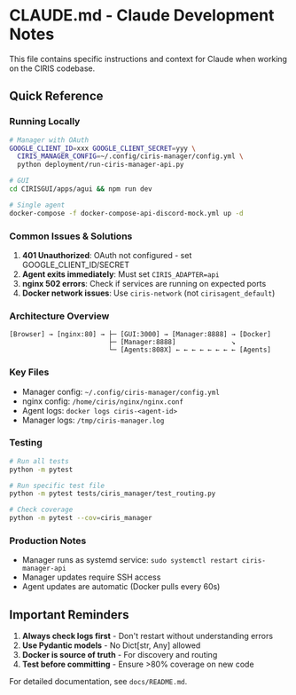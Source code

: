 # CLAUDE.md - Claude Development Notes

This file contains specific instructions and context for Claude when working on the CIRIS codebase.

## Quick Reference

### Running Locally
```bash
# Manager with OAuth
GOOGLE_CLIENT_ID=xxx GOOGLE_CLIENT_SECRET=yyy \
  CIRIS_MANAGER_CONFIG=~/.config/ciris-manager/config.yml \
  python deployment/run-ciris-manager-api.py

# GUI
cd CIRISGUI/apps/agui && npm run dev

# Single agent
docker-compose -f docker-compose-api-discord-mock.yml up -d
```

### Common Issues & Solutions

1. **401 Unauthorized**: OAuth not configured - set GOOGLE_CLIENT_ID/SECRET
2. **Agent exits immediately**: Must set `CIRIS_ADAPTER=api`
3. **nginx 502 errors**: Check if services are running on expected ports
4. **Docker network issues**: Use `ciris-network` (not `cirisagent_default`)

### Architecture Overview
```
[Browser] → [nginx:80] → ├─ [GUI:3000] → [Manager:8888] → [Docker]
                         ├─ [Manager:8888]              ↘
                         └─ [Agents:808X] ← ← ← ← ← ← ← ← [Agents]
```

### Key Files
- Manager config: `~/.config/ciris-manager/config.yml`
- nginx config: `/home/ciris/nginx/nginx.conf`
- Agent logs: `docker logs ciris-<agent-id>`
- Manager logs: `/tmp/ciris-manager.log`

### Testing
```bash
# Run all tests
python -m pytest

# Run specific test file
python -m pytest tests/ciris_manager/test_routing.py

# Check coverage
python -m pytest --cov=ciris_manager
```

### Production Notes
- Manager runs as systemd service: `sudo systemctl restart ciris-manager-api`
- Manager updates require SSH access
- Agent updates are automatic (Docker pulls every 60s)

## Important Reminders

1. **Always check logs first** - Don't restart without understanding errors
2. **Use Pydantic models** - No Dict[str, Any] allowed
3. **Docker is source of truth** - For discovery and routing
4. **Test before committing** - Ensure >80% coverage on new code

For detailed documentation, see `docs/README.md`.